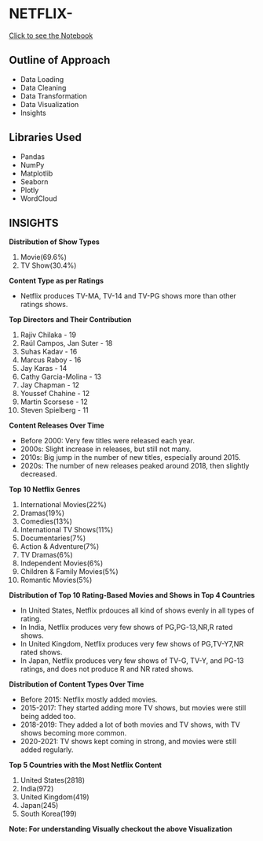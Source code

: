 # NETFLIX-
[Click to see the Notebook](https://nbviewer.org/github/Tarunsharma-20/NETFLIX_EDA/blob/main/Netflix.ipynb)

## Outline of Approach
- Data Loading
- Data Cleaning
- Data Transformation
- Data Visualization
- Insights

## Libraries Used
- Pandas
- NumPy
- Matplotlib
- Seaborn
- Plotly
- WordCloud

## INSIGHTS

**Distribution of Show Types**
1. Movie(69.6%)
2. TV Show(30.4%)

**Content Type as per Ratings**
- Netflix produces TV-MA, TV-14 and TV-PG shows more than other ratings shows.

**Top Directors and Their Contribution**
1. Rajiv Chilaka - 19
2. Raúl Campos, Jan Suter - 18
3. Suhas Kadav - 16
4. Marcus Raboy - 16
5. Jay Karas - 14
6. Cathy Garcia-Molina - 13
7. Jay Chapman - 12
8. Youssef Chahine - 12 
9. Martin Scorsese - 12
10. Steven Spielberg - 11

**Content Releases Over Time**
- Before 2000: Very few titles were released each year.
- 2000s: Slight increase in releases, but still not many.
- 2010s: Big jump in the number of new titles, especially around 2015.
- 2020s: The number of new releases peaked around 2018, then slightly decreased.

**Top 10 Netflix Genres**
1. International Movies(22%)
2. Dramas(19%)
3. Comedies(13%)
4. International TV Shows(11%)
5. Documentaries(7%)
6. Action & Adventure(7%)
7. TV Dramas(6%)
8. Independent Movies(6%)
9. Children & Family Movies(5%)
10. Romantic Movies(5%)

**Distribution of Top 10 Rating-Based Movies and Shows in Top 4 Countries**
- In United States, Netflix prdouces all kind of shows evenly in all types of rating.
- In India, Netflix produces very few shows of PG,PG-13,NR,R rated shows.
- In United Kingdom, Netflix produces very few shows of PG,TV-Y7,NR rated shows.
- In Japan, Netflix produces very few shows of TV-G, TV-Y, and PG-13 ratings, and does not produce R and NR rated shows.

**Distribution of Content Types Over Time**
- Before 2015: Netflix mostly added movies.
- 2015-2017: They started adding more TV shows, but movies were still being added too.
- 2018-2019: They added a lot of both movies and TV shows, with TV shows becoming more common.
- 2020-2021: TV shows kept coming in strong, and movies were still added regularly.

**Top 5 Countries with the Most Netflix Content**
1. United States(2818)
2. India(972)
3. United Kingdom(419)
4. Japan(245)
5. South Korea(199)

**Note: For understanding Visually checkout the above Visualization**
